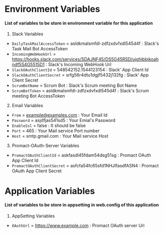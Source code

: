 # Environment Variables 
#### List of variables to be store in environment variable for this application 
1. Slack Variables 
  * ```DailyTaskMailAccessToken``` = asldkmalsmfdl-zdfzxdvfxdl545d4f :
      Slack's Task Mail Bot AccessToken 
  * ```IncomingWebHookUrl``` =  https://hooks.slack.com/services/SDAJNF45/DS5G45RSD/uighjbbjkoahndf5S4G5515D1 :
    Slack's Incoming WebHook Url 
  * ```SlackOAuthClientId``` =  548542152.1544123154 :
    Slack' App Client Id 
  * ```SlackOAuthClientSecret``` =  srfg56r4dtu1dgjf5432j132fg :
    Slack' App Client Secret 
  * ```ScrumBotName``` = Scrum Bot :
      Slack's Scrum meeting Bot Name 
  * ```ScrumBotToken``` = asldkmalsmfdl-zdfzxdvfxdl545d4f :
      Slack's Scrum meeting Bot AccessToken 

2. Email Variables 
  * ```From``` =  example@examples.com :
    Your Email Id 
  * ```Password``` =  asjdfjas541sd5 :
    Your Emial's Password 
  * ```EnableSsl``` =  false :
    It should be false 
  * ```Port``` =  465 :
    Your Mail service Port number 
  * ```Host``` =  smtp.gmail.com :
    Your Mail service Host 

3. Promact-OAuth-Server Variables 
  * ```PromactOAuthClientId``` =  askfasdl45fdam54dsg51sg :
    Promact OAuth App Client Id 
  * ```PromactOAuthClientSecret``` =  asfcfa54fc65sfd1NHJIfasdfASN4 :
    Promact OAuth App Client Secret  

# Application Variables 
#### List of variables to be store in appsetting in web.config of this application 
1. AppSetting Variables 
  * ```OAuthUrl``` = https://www.example.com :
    Promact OAuth server Url 

